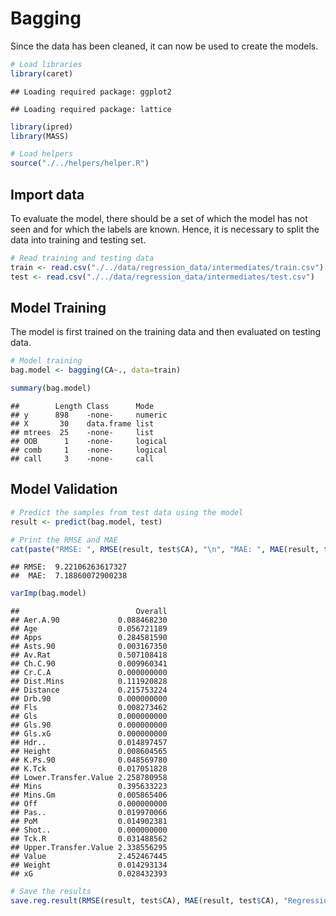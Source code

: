 # Bagging

Since the data has been cleaned, it can now be used to create the
models.

``` r
# Load libraries
library(caret)
```

    ## Loading required package: ggplot2

    ## Loading required package: lattice

``` r
library(ipred)
library(MASS)

# Load helpers
source("./../helpers/helper.R")
```

## Import data

To evaluate the model, there should be a set of which the model has not
seen and for which the labels are known. Hence, it is necessary to split
the data into training and testing set.

``` r
# Read training and testing data
train <- read.csv("./../data/regression_data/intermediates/train.csv")
test <- read.csv("./../data/regression_data/intermediates/test.csv")
```

## Model Training

The model is first trained on the training data and then evaluated on
testing data.

``` r
# Model training
bag.model <- bagging(CA~., data=train)
```

``` r
summary(bag.model)
```

    ##        Length Class      Mode   
    ## y      898    -none-     numeric
    ## X       30    data.frame list   
    ## mtrees  25    -none-     list   
    ## OOB      1    -none-     logical
    ## comb     1    -none-     logical
    ## call     3    -none-     call

## Model Validation

``` r
# Predict the samples from test data using the model
result <- predict(bag.model, test)

# Print the RMSE and MAE
cat(paste("RMSE: ", RMSE(result, test$CA), "\n", "MAE: ", MAE(result, test$CA)))
```

    ## RMSE:  9.22106263617327 
    ##  MAE:  7.18860072900238

``` r
varImp(bag.model)
```

    ##                          Overall
    ## Aer.A.90             0.088468230
    ## Age                  0.056721189
    ## Apps                 0.284581590
    ## Asts.90              0.003167350
    ## Av.Rat               0.507108418
    ## Ch.C.90              0.009960341
    ## Cr.C.A               0.000000000
    ## Dist.Mins            0.111920828
    ## Distance             0.215753224
    ## Drb.90               0.000000000
    ## Fls                  0.008273462
    ## Gls                  0.000000000
    ## Gls.90               0.000000000
    ## Gls.xG               0.000000000
    ## Hdr..                0.014897457
    ## Height               0.008604565
    ## K.Ps.90              0.048569780
    ## K.Tck                0.017051828
    ## Lower.Transfer.Value 2.258780958
    ## Mins                 0.395633223
    ## Mins.Gm              0.005865406
    ## Off                  0.000000000
    ## Pas..                0.019970066
    ## PoM                  0.014902381
    ## Shot..               0.000000000
    ## Tck.R                0.031488562
    ## Upper.Transfer.Value 2.338556295
    ## Value                2.452467445
    ## Weight               0.014293134
    ## xG                   0.028432393

``` r
# Save the results
save.reg.result(RMSE(result, test$CA), MAE(result, test$CA), "Regression with Bagging")
```
